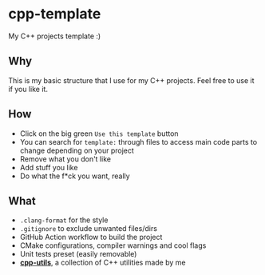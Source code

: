 # cpp-template
My C++ projects template :)

## Why

This is my basic structure that I use for my C++ projects. Feel free to use it if you like it.

## How

* Click on the big green `Use this template` button
* You can search for `template:` through files to access main code parts to change depending on your project
* Remove what you don't like
* Add stuff you like
* Do what the f\*ck you want, really

## What

* `.clang-format` for the style
* `.gitignore` to exclude unwanted files/dirs
* GitHub Action workflow to build the project
* CMake configurations, compiler warnings and cool flags
* Unit tests preset (easily removable)
* [**cpp-utils**](https://github.com/rmaxi-me/cpp-utils), a collection of C++ utilities made by me
